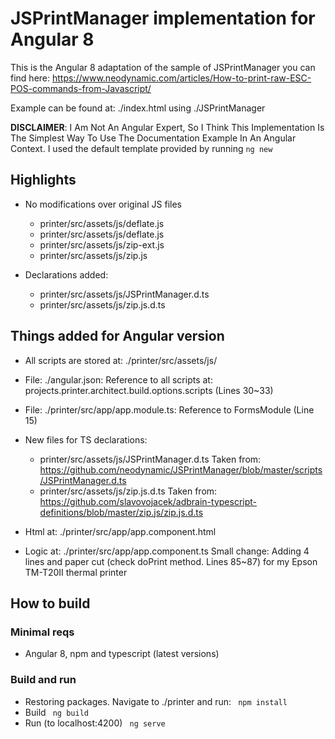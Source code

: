 # JSPrintManager implementation for Angular 8

This is the Angular 8 adaptation of the sample of JSPrintManager you can find here:
https://www.neodynamic.com/articles/How-to-print-raw-ESC-POS-commands-from-Javascript/

Example can be found at: ./index.html using ./JSPrintManager

**DISCLAIMER**: I Am Not An Angular Expert, So I Think This Implementation Is The Simplest Way To Use The Documentation Example In An Angular Context. I used the default template provided by running `ng new`

## Highlights
 - No modifications over original JS files
    - printer/src/assets/js/deflate.js 
    - printer/src/assets/js/deflate.js
    - printer/src/assets/js/zip-ext.js
    - printer/src/assets/js/zip.js

 - Declarations added:
    - printer/src/assets/js/JSPrintManager.d.ts
    - printer/src/assets/js/zip.js.d.ts
	
## Things added for Angular version
 - All scripts are stored at: ./printer/src/assets/js/
 - File: ./angular.json: Reference to all scripts at:
    projects.printer.architect.build.options.scripts
    (Lines 30~33)
 - File: ./printer/src/app/app.module.ts: Reference to FormsModule (Line 15)
 - New files for TS declarations:
    - printer/src/assets/js/JSPrintManager.d.ts
        Taken from: 
        https://github.com/neodynamic/JSPrintManager/blob/master/scripts/JSPrintManager.d.ts
    - printer/src/assets/js/zip.js.d.ts
        Taken from:
        https://github.com/slavovojacek/adbrain-typescript-definitions/blob/master/zip.js/zip.js.d.ts

- Html  at: ./printer/src/app/app.component.html
- Logic at: ./printer/src/app/app.component.ts
  Small change: Adding 4 lines and paper cut (check doPrint method. Lines 85~87) for my Epson TM-T20II thermal printer

## How to build
### Minimal reqs
 - Angular 8, npm and typescript (latest versions)

### Build and run
- Restoring packages. Navigate to ./printer and run:
` npm install`
- Build
` ng build`
- Run (to localhost:4200)
` ng serve`